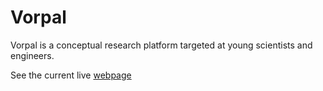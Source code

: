 # Vorpal

Vorpal is a conceptual research platform targeted at young scientists and engineers.

See the current live [webpage](www.vorpal-research.com)
